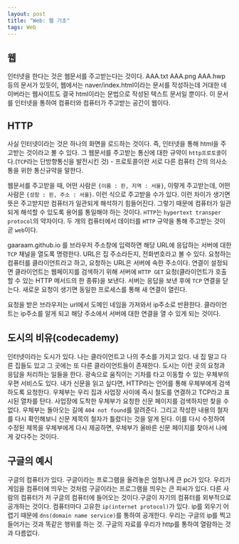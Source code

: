 ```yaml
---
layout: post
title: "Web: 웹 기초"
tags: Web
---
```


## 웹
인터넷을 한다는 것은 웹문서를 주고받는다는 것이다. AAA.txt AAA.png AAA.hwp 등의 문서가 있듯이, 웹에서는 naver/index.html이라는 문서를 작성하는데 거대한 네이버라는 웹사이트도 결국 html이라는 문법으로 작성된 텍스트 문서일 뿐이다. 이 문서를 인터넷을 통하여 컴퓨터와 컴퓨터가 주고받는 공간이 웹이다.

## HTTP
사실 인터넷이라는 것은 하나의 화면을 로드하는 것이다. 즉, 인터넷을 통해 html을 주고받는 것이라고 볼 수 있다. 그 웹문서를 주고받는 통신에 대한 규약이 `http프로토콜`이다.(`TCP`라는 단방향통신을 발전시킨 것) - 프로토콜이란 서로 다른 컴퓨터 간의 의사소통을 위한 통신규약을 말한다.

웹문서를 주고받을 때, 어떤 사람은 `{이름 : 핀, 지역 : 서울}`, 이렇게 주고받는데, 어떤 사람은 `{성함 : 핀, 주소 : 서울}`. 이런 식으로 주고받을 수가 있다. 이런 차이가 생기면 뜻은 주고받지만 컴퓨터가 일관되게 해석하기 힘들어진다. 그렇기 때문에 컴퓨터가 일관되게 해석할 수 있도록 용어를 통일해야 하는 것이다. 
`HTTP`는 `hypertext transper protocol`의 약자이다. 두 개의 컴퓨터에서 데이터를 `HTTP` 규약을 통해 주고받는 것이 곧 `web`이다.

gaaraam.github.io 를 브라우저 주소창에 입력하면 해당 URL에 응답하는 서버에 대한 `TCP` 채널을 열도록 명령한다. URL은 집 주소라든지, 전화번호라고 볼 수 있다.
요청하는 컴퓨터를 클라이언트라고 하고, 요청하는 URL은 서버에 속한 주소이다. 연결이 설정되면 클라이언트는 웹페이지를 검색하기 위해 서버에 `HTTP GET` 요청(클라이언트가 호출할 수 있는 HTTP 메서드의 한 종류)을 보낸다. 서버는 응답을 보낸 후에 `TCP` 연결을 닫는다. 새로운 요청이 생기면 동일한 프로세스를 통해 새 연결이 열린다. 

요청을 받은 브라우저는 url에서 도메인 네임을 가져와서 ip주소로 반환한다. 클라이언트는 ip주소를 알게 되고 해당 주소에서 서버에 대한 연결을 열 수 있게 되는 것이다.

## 도시의 비유(codecademy)

인터넷이라는 도시가 있다. 나는 클라이언트고 나의 주소를 가지고 있다. 내 집 말고 다른 집들도 있고 그 곳에는 또 다른 클라이언트들이 존재한다. 도시는 이런 곳의 요청과 응답을 처리하는 일들을 한다. 광속으로 움직이는 기차를 타고 이동할 수 있는 우체부의 우편 서비스도 있다. 내가 신문을 읽고 싶다면, HTTP라는 언어를 통해 우체부에게 검색하도록 요청한다. 우체부는 우리 집과 사업장 사이에 즉시 철도를 연결하고 TCP라고 표시된 열차를 탄다.
사업장에 도착한 우체부가 요청한 신문 페이지를 검색하지만 찾을 수 없다. 우체부는 돌아오는 길에 `404 not found`를 알려준다. 그리고 작성한 내용의 철자를 다시 확인해보니 신문 제목의 철자가 틀렸다는 것을 알게 된다. 이를 다시 수정하여 수정된 제목을 우체부에게 다시 제공하면, 우체부가 올바른 신문 페이지를 찾아서 나에게 갖다주는 것이다.

## 구글의 예시
구글의 컴퓨터가 있다. 구글이라는 프로그램을 올려놓은 엄청나게 큰 pc가 있다. 우리가 게임을 컴퓨터에 띄우는 것처럼 구글이라는 프로그램을 띄우는 큰 피씨가 있다. 다른 사람의 컴퓨터가 저 구글의 컴퓨터에 들어오는 것이다.구글이 자기의 컴퓨터를 외부적으로 공개하는 것이다. 컴퓨터마다 고유한 `ip(internet protocol)`가 있다. ip를 외우기 어렵기 때문에 `dns(domain name service)`를 통하여 공개한다. 우리는 구글의 ip를 찍고 들어가는 것과 똑같은 행위를 하는 것. 구글의 자료를 우리가 http를 통하여 열람하는 것과 다름없다.
